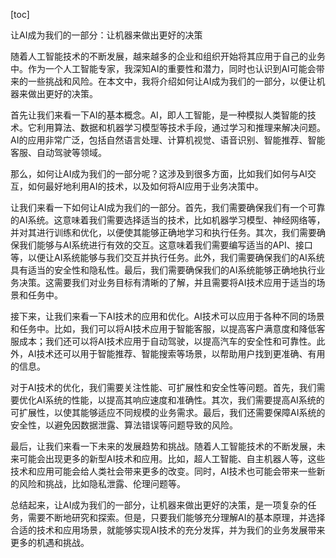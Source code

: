
[toc]                    
                
                
让AI成为我们的一部分：让机器来做出更好的决策

随着人工智能技术的不断发展，越来越多的企业和组织开始将其应用于自己的业务中。作为一个人工智能专家，我深知AI的重要性和潜力，同时也认识到AI可能会带来的一些挑战和风险。在本文中，我将介绍如何让AI成为我们的一部分，以便让机器来做出更好的决策。

首先让我们来看一下AI的基本概念。AI，即人工智能，是一种模拟人类智能的技术。它利用算法、数据和机器学习模型等技术手段，通过学习和推理来解决问题。AI的应用非常广泛，包括自然语言处理、计算机视觉、语音识别、智能推荐、智能客服、自动驾驶等领域。

那么，如何让AI成为我们的一部分呢？这涉及到很多方面，比如我们如何与AI交互，如何最好地利用AI的技术，以及如何将AI应用于业务决策中。

让我们来看一下如何让AI成为我们的一部分。首先，我们需要确保我们有一个可靠的AI系统。这意味着我们需要选择适当的技术，比如机器学习模型、神经网络等，并对其进行训练和优化，以便使其能够正确地学习和执行任务。其次，我们需要确保我们能够与AI系统进行有效的交互。这意味着我们需要编写适当的API、接口等，以便让AI系统能够与我们交互并执行任务。此外，我们需要确保我们的AI系统具有适当的安全性和隐私性。最后，我们需要确保我们的AI系统能够正确地执行业务决策。这需要我们对业务目标有清晰的了解，并且需要将AI技术应用于适当的场景和任务中。

接下来，让我们来看一下AI技术的应用和优化。AI技术可以应用于各种不同的场景和任务中。比如，我们可以将AI技术应用于智能客服，以提高客户满意度和降低客服成本；我们还可以将AI技术应用于自动驾驶，以提高汽车的安全性和可靠性。此外，AI技术还可以用于智能推荐、智能搜索等场景，以帮助用户找到更准确、有用的信息。

对于AI技术的优化，我们需要关注性能、可扩展性和安全性等问题。首先，我们需要优化AI系统的性能，以提高其响应速度和准确性。其次，我们需要提高AI系统的可扩展性，以使其能够适应不同规模的业务需求。最后，我们还需要保障AI系统的安全性，以避免因数据泄露、算法错误等问题导致的风险。

最后，让我们来看一下未来的发展趋势和挑战。随着人工智能技术的不断发展，未来可能会出现更多的新型AI技术和应用。比如，超人工智能、自主机器人等，这些技术和应用可能会给人类社会带来更多的改变。同时，AI技术也可能会带来一些新的风险和挑战，比如隐私泄露、伦理问题等。

总结起来，让AI成为我们的一部分，让机器来做出更好的决策，是一项复杂的任务，需要不断地研究和探索。但是，只要我们能够充分理解AI的基本原理，并选择合适的技术和应用场景，就能够实现AI技术的充分发挥，并为我们的业务发展带来更多的机遇和挑战。

